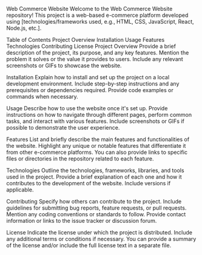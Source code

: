 Web Commerce Website
Welcome to the Web Commerce Website repository! This project is a web-based e-commerce platform developed using
[technologies/frameworks used, e.g., HTML, CSS, JavaScript, React, Node.js, etc.].

Table of Contents
Project Overview
Installation
Usage
Features
Technologies
Contributing
License
Project Overview
Provide a brief description of the project, its purpose, and any key features. Mention the problem it solves or the value it provides to users. Include any relevant screenshots or GIFs to showcase the website.

Installation
Explain how to install and set up the project on a local development environment. Include step-by-step instructions and any prerequisites or dependencies required. Provide code examples or commands when necessary.

Usage
Describe how to use the website once it's set up. Provide instructions on how to navigate through different pages, perform common tasks, and interact with various features. Include screenshots or GIFs if possible to demonstrate the user experience.

Features
List and briefly describe the main features and functionalities of the website. Highlight any unique or notable features that differentiate it from other e-commerce platforms. You can also provide links to specific files or directories in the repository related to each feature.

Technologies
Outline the technologies, frameworks, libraries, and tools used in the project. Provide a brief explanation of each one and how it contributes to the development of the website. Include versions if applicable.

Contributing
Specify how others can contribute to the project. Include guidelines for submitting bug reports, feature requests, or pull requests. Mention any coding conventions or standards to follow. Provide contact information or links to the issue tracker or discussion forum.

License
Indicate the license under which the project is distributed. Include any additional terms or conditions if necessary. You can provide a summary of the license and/or include the full license text in a separate file.
